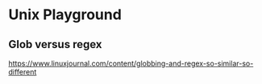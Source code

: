 # Unix Playground

## Glob versus regex

https://www.linuxjournal.com/content/globbing-and-regex-so-similar-so-different
